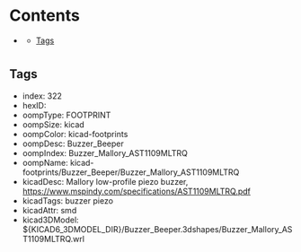 



Contents
========

* [](#)
	* [Tags](#tags)

# 

## Tags

- index: 322
- hexID: 
- oompType: FOOTPRINT
- oompSize: kicad
- oompColor: kicad-footprints
- oompDesc: Buzzer_Beeper
- oompIndex: Buzzer_Mallory_AST1109MLTRQ
- oompName: kicad-footprints/Buzzer_Beeper/Buzzer_Mallory_AST1109MLTRQ
- kicadDesc: Mallory low-profile piezo buzzer, https://www.mspindy.com/specifications/AST1109MLTRQ.pdf
- kicadTags: buzzer piezo
- kicadAttr: smd
- kicad3DModel: ${KICAD6_3DMODEL_DIR}/Buzzer_Beeper.3dshapes/Buzzer_Mallory_AST1109MLTRQ.wrl
